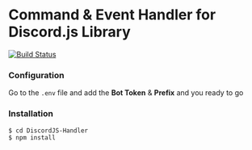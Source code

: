 # Command & Event Handler for Discord.js Library

[![Build Status](https://travis-ci.org/joemccann/dillinger.svg?branch=master)](https://travis-ci.org/joemccann/dillinger)

### Configuration
Go to the `.env` file and add the **Bot Token** & **Prefix** and you ready to go
 

### Installation

```sh
$ cd DiscordJS-Handler
$ npm install
```
